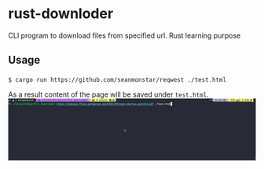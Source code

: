 # rust-downloder
CLI program to download files from specified url. Rust learning purpose

## Usage

`$ cargo run https://github.com/seanmonstar/reqwest ./test.html` 

As a result content of the page will be saved under `test.html`.
![downloader_showcase.gif](./img/downloader_showcase.gif)